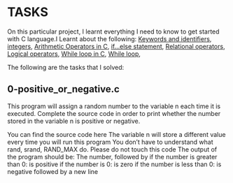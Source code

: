 # TASKS


On this particular project, I learnt everything I need to know to get started with C language.I Learnt about the following:
[Keywords and identifiers](https://intranet.alxswe.com/rltoken/58ThnAAxwJv5s_ceKMMPhw),
[integers](https://intranet.alxswe.com/rltoken/2sXkmDiD7BF7pNIOxMQWFA),
[Arithmetic Operators in C](https://intranet.alxswe.com/rltoken/S-b9MN2iELhSEwCI093Vzw),
[if...else statement](https://intranet.alxswe.com/rltoken/CU6mSX1qdZKOhDEgmToUGA),
[Relational operators](https://intranet.alxswe.com/rltoken/O1N-qacaTC-BHXm3Dp3eUA),
[Logical operators](https://intranet.alxswe.com/rltoken/TaX_y6ll4cRfxCrxG8ZuNQ),
[While loop in C](https://intranet.alxswe.com/rltoken/mwx2_bj3gIFEgCqdwdTp4w),
[While loop](https://intranet.alxswe.com/rltoken/MW4Ob-6JLWt7Zn6vZ0EsBw),

The following are the tasks that I solved:
## 0-positive_or_negative.c
This program will assign a random number to the variable n each time it is executed. Complete the source code in order to print whether the number stored in the variable n is positive or negative.

You can find the source code here
The variable n will store a different value every time you will run this program
You don’t have to understand what rand, srand, RAND_MAX do. Please do not touch this code
The output of the program should be:
The number, followed by
if the number is greater than 0: is positive
if the number is 0: is zero
if the number is less than 0: is negative
followed by a new line


